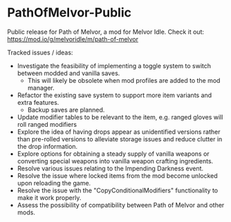 # PathOfMelvor-Public
Public release for Path of Melvor, a mod for Melvor Idle. Check it out: https://mod.io/g/melvoridle/m/path-of-melvor

Tracked issues / ideas:
  - Investigate the feasibility of implementing a toggle system to switch between modded and vanilla saves.
    - This will likely be obsolete when mod profiles are added to the mod manager.
  - Refactor the existing save system to support more item variants and extra features.
    - Backup saves are planned.
  - Update modifier tables to be relevant to the item, e.g. ranged gloves will roll ranged modifiers
  - Explore the idea of having drops appear as unidentified versions rather than pre-rolled versions to alleviate storage issues and reduce clutter in the drop information.
  - Explore options for obtaining a steady supply of vanilla weapons or converting special weapons into vanilla weapon crafting ingredients.
  - Resolve various issues relating to the Impending Darkness event.
  - Resolve the issue where locked items from the mod become unlocked upon reloading the game.
  - Resolve the issue with the "CopyConditionalModifiers" functionality to make it work properly.
  - Assess the possibility of compatibility between Path of Melvor and  other mods.
